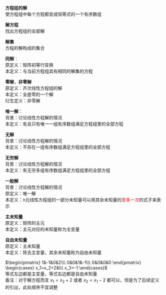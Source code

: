 **方程组的解**    
    使方程组中每个方程都变成恒等式的一个有序数组    
    
**解方程**    
    找出方程组的全部解    
    
**解集**    
方程的解构成的集合    
    
**同解**：    
原定义：矩阵初等行变换    
本定义：与当前方程组具有相同的解集的方程    
    
**零解**，**非零解**    
原定义：齐次线性方程组的解    
本定义：全是零的一个解    
衍生定义：非零解    
    
**唯一解**：    
背景：讨论线性方程解的情况    
本定义：有且只有唯一一组有序数组满足方程组里的全部方程    
    
**无解**    
背景：讨论线性方程解的情况    
本定义：不存在一组有序数组满足方程组里的全部方程    
    
**无穷解**    
背景：讨论线性方程解的情况    
本定义：有无穷多组有序数组满足方程组里的全部方程    
    
**一般解**    
背景：讨论线性方程解的情况    
原定义：唯一解    
本定义：n元线性方程组的一部分未知量可以用其余未知量的<font color=red>至多一次</font>的式子来表示    
    
**主未知量**    
原定义：矩阵的主元    
本定义：主元对应的未知量称为主变量    
    
**自由未知量**    
原定义：主未知量    
本定义：除去主变量，其余未知量称为自由未知量    
    
 $\begin{pmatrix}    
1&-1&0&2\\\     
0&0&1&-1\\\     
0&0&0&0    
\end{pmatrix}    
\begin{cases}    
x_1=x_2+2&\\\     
x_3=-1    
\end{cases}$     
等式左边都是主变量，等式右边都是自由未知量    
备注：对于解方程而言 $x_1=x_2+2$ 或者 $x_2=x_1-2$ 都可以，但是为了后续定义的引出，此处顺序不宜调整    
